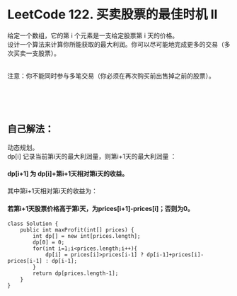 #    LeetCode 122. 买卖股票的最佳时机 II

给定一个数组，它的第 i 个元素是一支给定股票第 i 天的价格。</br>
设计一个算法来计算你所能获取的最大利润。你可以尽可能地完成更多的交易（多次买卖一支股票）。</br></br>

注意：你不能同时参与多笔交易（你必须在再次购买前出售掉之前的股票）。</br>

</br></br></br>
##    自己解法：
动态规划。</br>
dp[i] 记录当前第i天的最大利润量，则第i+1天的最大利润量 ：
#### dp[i+1] 为 dp[i]+第i+1天相对第i天的收益。
其中第i+1天相对第i天的收益为：
#### 若第i+1天股票价格高于第i天，为prices[i+1]-prices[i]；否则为0。
```
class Solution {
    public int maxProfit(int[] prices) {
        int dp[] = new int[prices.length];
        dp[0] = 0;
        for(int i=1;i<prices.length;i++){
            dp[i] = prices[i]>prices[i-1] ? dp[i-1]+prices[i]-prices[i-1] : dp[i-1];
        }
        return dp[prices.length-1];
    }
}
```
